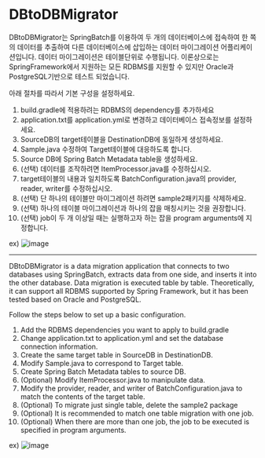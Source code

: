 # DBtoDBMigrator

DBtoDBMigrator는 SpringBatch를 이용하여 두 개의 데이터베이스에 접속하여 한 쪽의 데이터를 추출하여 다른 데이터베이스에 삽입하는 데이터 마이그레이션 어플리케이션입니다.
데이터 마이그레이션은 테이블단위로 수행됩니다.
이론상으로는 SpringFramework에서 지원하는 모든 RDBMS를 지원할 수 있지만 Oracle과 PostgreSQL기반으로 테스트 되었습니다.

아래 절차를 따라서 기본 구성을 설정하세요.

1. build.gradle에 적용하려는 RDBMS의 dependency를 추가하세요
2. application.txt를 application.yml로 변경하고 데이터베이스 접속정보를 설정하세요.
3. SourceDB의 target테이블을 DestinationDB에 동일하게 생성하세요.
4. Sample.java 수정하여 Target테이블에 대응하도록 합니다.
5. Source DB에 Spring Batch Metadata table을 생성하세요.
6. (선택) 데이터를 조작하려면 ItemProcessor.java를 수정하십시오.
7. target테이블의 내용과 일치하도록 BatchConfiguration.java의 provider, reader, writer를 수정하십시오.
8. (선택) 단 하나의 테이블만 마이그레이션 하려면 sample2패키지를 삭제하세요.
9. (선택) 하나의 테이블 마이그레이션과 하나의 잡을 매칭시키는 것을 권장합니다.
10. (선택) job이 두 개 이상일 때는 실행하고자 하는 잡을 program arguments에 지정합니다.

ex) ![image](https://github.com/nabyeongeun/DBtoDBMigrator/assets/99128141/fb97d848-20ff-4cd8-a47a-9ebab996d08e)

---

DBtoDBMigrator is a data migration application that connects to two databases using SpringBatch, extracts data from one side, and inserts it into the other database.
Data migration is executed table by table.
Theoretically, it can support all RDBMS supported by Spring Framework, but it has been tested based on Oracle and PostgreSQL.

Follow the steps below to set up a basic configuration.

1. Add the RDBMS dependencies you want to apply to build.gradle
2. Change application.txt to application.yml and set the database connection information.
3. Create the same target table in SourceDB in DestinationDB.
4. Modify Sample.java to correspond to Target table.
5. Create Spring Batch Metadata tables to source DB.
6. (Optional) Modify ItemProcessor.java to manipulate data.
7. Modify the provider, reader, and writer of BatchConfiguration.java to match the contents of the target table.
8. (Optional) To migrate just single table, delete the sample2 package
9. (Optional) It is recommended to match one table migration with one job.
10. (Optional) When there are more than one job, the job to be executed is specified in program arguments.

ex) ![image](https://github.com/nabyeongeun/DBtoDBMigrator/assets/99128141/fb97d848-20ff-4cd8-a47a-9ebab996d08e)
    
